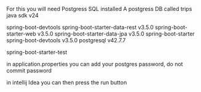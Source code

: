 For this you will need Postgress SQL installed
A postgress DB called trips
java sdk v24

spring-boot-devtools
spring-boot-starter-data-rest v3.5.0
spring-boot-starter-web v3.5.0
spring-boot-starter-data-jpa v3.5.0
spring-boot-starter
spring-boot-devtools v3.5.0
postgresql v42.7.7

spring-boot-starter-test

in application.properties you can add your postgres password, do not commit password 

in intellij Idea you can then press the run button
